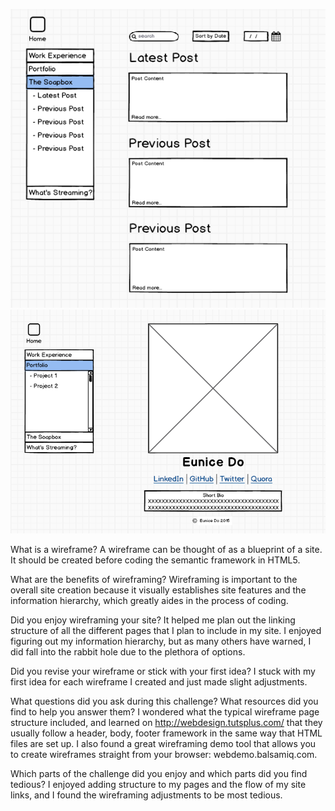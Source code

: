 ![Blog Index Wireframe](imgs/wireframe-blog-index.png)
![Main Index Wireframe](imgs/wireframe-index.png)

What is a wireframe?
A wireframe can be thought of as a blueprint of a site. It should be created before coding the semantic framework in HTML5. 

What are the benefits of wireframing?
Wireframing is important to the overall site creation because it visually establishes site features and the information hierarchy, which greatly aides in the process of coding.

Did you enjoy wireframing your site?
It helped me plan out the linking structure of all the different pages that I plan to include in my site. I enjoyed figuring out my information hierarchy, but as many others have warned, I did fall into the rabbit hole due to the plethora of options.

Did you revise your wireframe or stick with your first idea?
I stuck with my first idea for each wireframe I created and just made slight adjustments.

What questions did you ask during this challenge? What resources did you find to help you answer them?
I wondered what the typical wireframe page structure included, and learned on http://webdesign.tutsplus.com/ that they usually follow a header, body, footer framework in the same way that HTML files are set up. I also found a great wireframing demo tool that allows you to create wireframes straight from your browser: webdemo.balsamiq.com.

Which parts of the challenge did you enjoy and which parts did you find tedious?
I enjoyed adding structure to my pages and the flow of my site links, and I found the wireframing adjustments to be most tedious.